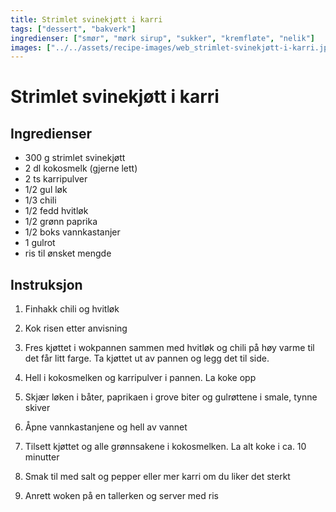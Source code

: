 ```yaml
---
title: Strimlet svinekjøtt i karri
tags: ["dessert", "bakverk"]
ingredienser: ["smør", "mørk sirup", "sukker", "kremfløte", "nelik"]
images: ["../../assets/recipe-images/web_strimlet-svinekjøtt-i-karri.jpg"]
---
```


# Strimlet svinekjøtt i karri

## Ingredienser

- 300 g strimlet svinekjøtt
- 2 dl kokosmelk (gjerne lett)
- 2 ts karripulver
- 1/2 gul løk
- 1/3 chili
- 1/2 fedd hvitløk
- 1/2 grønn paprika
- 1/2 boks vannkastanjer
- 1 gulrot
- ris til ønsket mengde

## Instruksjon

1. Finhakk chili og hvitløk

2. Kok risen etter anvisning

3. Fres kjøttet i wokpannen sammen med hvitløk og chili på høy varme til det får litt farge. Ta kjøttet ut av pannen og legg det til side.

4. Hell i kokosmelken og karripulver i pannen. La koke opp

5. Skjær løken i båter, paprikaen i grove biter og gulrøttene i smale, tynne skiver

6. Åpne vannkastanjene og hell av vannet

7. Tilsett kjøttet og alle grønnsakene i kokosmelken. La alt koke i ca. 10 minutter

8. Smak til med salt og pepper eller mer karri om du liker det sterkt

9. Anrett woken på en tallerken og server med ris
